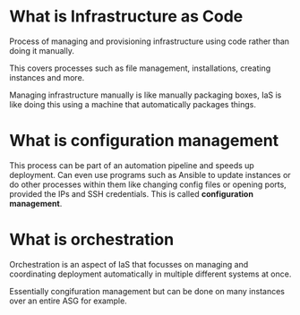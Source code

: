 # What is Infrastructure as Code

Process of managing and provisioning infrastructure using code rather than doing it manually.

This covers processes such as file management, installations, creating instances and more.

Managing infrastructure manually is like manually packaging boxes, IaS is like doing this using a machine that automatically packages things.


# What is configuration management

This process can be part of an automation pipeline and speeds up deployment. Can even use programs such as Ansible to update instances or do other processes within them like changing config files or opening ports, provided the IPs and SSH credentials. This is called **configuration management**.

# What is orchestration

Orchestration is an aspect of IaS that focusses on managing and coordinating deployment automatically in multiple different systems at once. 

Essentially congifuration management but can be done on many instances over an entire ASG for example.